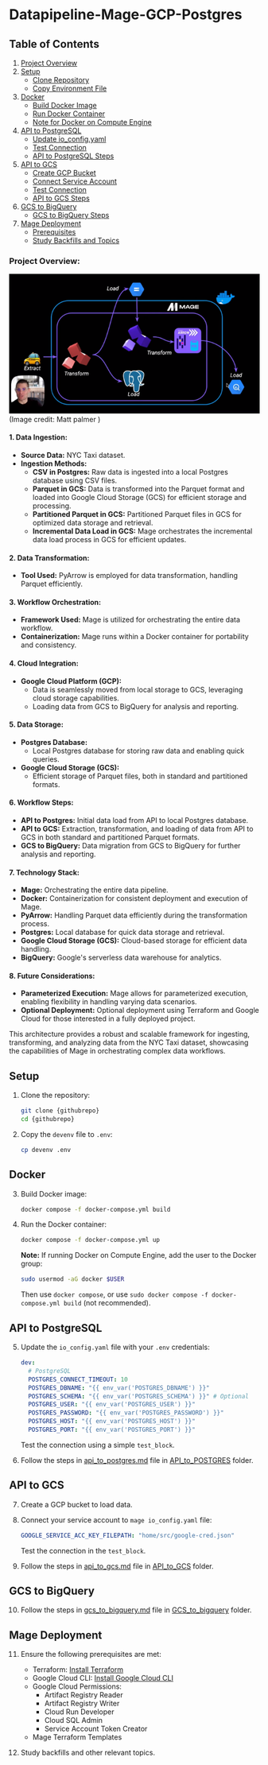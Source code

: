 # Datapipeline-Mage-GCP-Postgres


## Table of Contents
1. [Project Overview](#project-overview)
2. [Setup](#setup)
    - [Clone Repository](#clone-repository)
    - [Copy Environment File](#copy-environment-file)
3. [Docker](#docker)
    - [Build Docker Image](#build-docker-image)
    - [Run Docker Container](#run-docker-container)
    - [Note for Docker on Compute Engine](#note-for-docker-on-compute-engine)
4. [API to PostgreSQL](#api-to-postgresql)
    - [Update io_config.yaml](#update-io-configyaml)
    - [Test Connection](#test-connection)
    - [API to PostgreSQL Steps](#api-to-postgresql-steps)
5. [API to GCS](#api-to-gcs)
    - [Create GCP Bucket](#create-gcp-bucket)
    - [Connect Service Account](#connect-service-account)
    - [Test Connection](#test-connection-1)
    - [API to GCS Steps](#api-to-gcs-steps)
6. [GCS to BigQuery](#gcs-to-bigquery)
    - [GCS to BigQuery Steps](#gcs-to-bigquery-steps)
7. [Mage Deployment](#mage-deployment)
    - [Prerequisites](#prerequisites)
    - [Study Backfills and Topics](#study-backfills-and-topics)


### Project Overview:

![architecture](./images/architecture.png)
(Image credit: Matt palmer )

#### 1. **Data Ingestion:**
   - **Source Data:** NYC Taxi dataset.
   - **Ingestion Methods:**
     - **CSV in Postgres:** Raw data is ingested into a local Postgres database using CSV files.
     - **Parquet in GCS:** Data is transformed into the Parquet format and loaded into Google Cloud Storage (GCS) for efficient storage and processing.
     - **Partitioned Parquet in GCS:** Partitioned Parquet files in GCS for optimized data storage and retrieval.
     - **Incremental Data Load in GCS:** Mage orchestrates the incremental data load process in GCS for efficient updates.

#### 2. **Data Transformation:**
   - **Tool Used:** PyArrow is employed for data transformation, handling Parquet efficiently.

#### 3. **Workflow Orchestration:**
   - **Framework Used:** Mage is utilized for orchestrating the entire data workflow.
   - **Containerization:** Mage runs within a Docker container for portability and consistency.

#### 4. **Cloud Integration:**
   - **Google Cloud Platform (GCP):**
     - Data is seamlessly moved from local storage to GCS, leveraging cloud storage capabilities.
     - Loading data from GCS to BigQuery for analysis and reporting.

#### 5. **Data Storage:**
   - **Postgres Database:**
     - Local Postgres database for storing raw data and enabling quick queries.
   - **Google Cloud Storage (GCS):**
     - Efficient storage of Parquet files, both in standard and partitioned formats.

#### 6. **Workflow Steps:**
   - **API to Postgres:** Initial data load from API to local Postgres database.
   - **API to GCS:** Extraction, transformation, and loading of data from API to GCS in both standard and partitioned Parquet formats.
   - **GCS to BigQuery:** Data migration from GCS to BigQuery for further analysis and reporting.

#### 7. **Technology Stack:**
   - **Mage:** Orchestrating the entire data pipeline.
   - **Docker:** Containerization for consistent deployment and execution of Mage.
   - **PyArrow:** Handling Parquet data efficiently during the transformation process.
   - **Postgres:** Local database for quick data storage and retrieval.
   - **Google Cloud Storage (GCS):** Cloud-based storage for efficient data handling.
   - **BigQuery:** Google's serverless data warehouse for analytics.

#### 8. **Future Considerations:**
   - **Parameterized Execution:** Mage allows for parameterized execution, enabling flexibility in handling varying data scenarios.
   - **Optional Deployment:** Optional deployment using Terraform and Google Cloud for those interested in a fully deployed project.

This architecture provides a robust and scalable framework for ingesting, transforming, and analyzing data from the NYC Taxi dataset, showcasing the capabilities of Mage in orchestrating complex data workflows.

## Setup

1. Clone the repository:

   ```bash
   git clone {githubrepo}
   cd {githubrepo}
   ```

2. Copy the `devenv` file to `.env`:

   ```bash
   cp devenv .env
   ```

## Docker

3. Build Docker image:

   ```bash
   docker compose -f docker-compose.yml build
   ```

4. Run the Docker container:

   ```bash
   docker compose -f docker-compose.yml up
   ```

   **Note:** If running Docker on Compute Engine, add the user to the Docker group:

   ```bash
   sudo usermod -aG docker $USER
   ```

   Then use `docker compose`, or use `sudo docker compose -f docker-compose.yml build` (not recommended).

## API to PostgreSQL

5. Update the `io_config.yaml` file with your `.env` credentials:

   ```yaml
   dev:
     # PostgreSQL
     POSTGRES_CONNECT_TIMEOUT: 10
     POSTGRES_DBNAME: "{{ env_var('POSTGRES_DBNAME') }}"
     POSTGRES_SCHEMA: "{{ env_var('POSTGRES_SCHEMA') }}" # Optional
     POSTGRES_USER: "{{ env_var('POSTGRES_USER') }}"
     POSTGRES_PASSWORD: "{{ env_var('POSTGRES_PASSWORD') }}"
     POSTGRES_HOST: "{{ env_var('POSTGRES_HOST') }}"
     POSTGRES_PORT: "{{ env_var('POSTGRES_PORT') }}"
   ```

   Test the connection using a simple `test_block`.

6. Follow the steps in [api_to_postgres.md](./API_to_POSTGRES/api_to_postgres.md) file in [API_to_POSTGRES](./API_to_POSTGRES/) folder.

## API to GCS

7. Create a GCP bucket to load data.

8. Connect your service account to `mage io_config.yaml` file:

   ```yaml
   GOOGLE_SERVICE_ACC_KEY_FILEPATH: "home/src/google-cred.json"
   ```

   Test the connection in the `test_block`.

9. Follow the steps in [api_to_gcs.md](./API_to_GCS/api_to_GCS.md) file in [API_to_GCS](./API_to_GCS) folder.


## GCS to BigQuery

10. Follow the steps in [gcs_to_bigquery.md](./GCS_to_Bigquery/gcs_to_bigquery.md) file in [GCS_to_bigquery](./GCS_to_bigquery) folder.


## Mage Deployment

11. Ensure the following prerequisites are met:
    - Terraform: [Install Terraform](https://www.terraform.io/downloads.html)
    - Google Cloud CLI: [Install Google Cloud CLI](https://cloud.google.com/sdk/docs/install)
    - Google Cloud Permissions:
        - Artifact Registry Reader
        - Artifact Registry Writer
        - Cloud Run Developer
        - Cloud SQL Admin
        - Service Account Token Creator
    - Mage Terraform Templates

12. Study backfills and other relevant topics.
